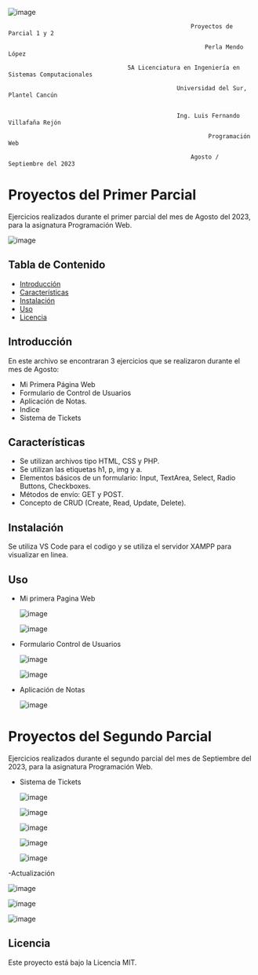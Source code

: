 ![image](https://github.com/Bellezatabaskena/Prog_Web/assets/114634159/19da2659-465d-438b-873d-8f4742ccba85)

                                                        Proyectos de Parcial 1 y 2

                                                            Perla Mendo López

                                      5A Licenciatura en Ingeniería en Sistemas Computacionales
                                 
                                                    Universidad del Sur, Plantel Cancún

                                      
                                                    Ing. Luis Fernando Villafaña Rejón
                                                  
                                                             Programación Web
                                              
                                                        Agosto / Septiembre del 2023



# Proyectos del Primer Parcial
Ejercicios realizados durante el primer parcial del mes de Agosto del 2023, para la asignatura Programación Web.

![image](https://github.com/Bellezatabaskena/Prog_Web/assets/114634159/e6f38e98-a269-42b2-b9da-431aa8a8e907)




## Tabla de Contenido

- [Introducción](#introducción)
- [Características](#características)
- [Instalación](#instalación)
- [Uso](#uso)
- [Licencia](#licencia)

## Introducción

En este archivo se encontraran 3 ejercicios que se realizaron durante el mes de Agosto:
- Mi Primera Página Web
- Formulario de Control de Usuarios
- Aplicación de Notas.
- Indice
- Sistema de Tickets

  
## Características
- Se utilizan archivos tipo HTML, CSS y PHP.
- Se utilizan las etiquetas h1, p, img y a.
- Elementos básicos de un formulario: Input, TextArea, Select, Radio Buttons, Checkboxes.
- Métodos de envío: GET y POST.
- Concepto de CRUD (Create, Read, Update, Delete).

## Instalación

Se utiliza VS Code para el codigo y se utiliza el servidor XAMPP para visualizar en linea.

## Uso
- Mi primera Pagina Web
  
  ![image](https://github.com/Bellezatabaskena/Prog_Web/assets/114634159/f72a4bed-ffdb-4705-b4a9-325dbec031d5)

  ![image](https://github.com/Bellezatabaskena/Prog_Web/assets/114634159/e1792bed-c8a4-401b-bfe1-c68e36b23501)

  
- Formulario Control de Usuarios
  
  ![image](https://github.com/Bellezatabaskena/Prog_Web/assets/114634159/8a08fbc6-860e-4d88-a9f6-85e6e72420e8)
  
  ![image](https://github.com/Bellezatabaskena/Prog_Web/assets/114634159/947a30b8-464a-459a-9c92-988284db9958)
  
- Aplicación de Notas
  
  ![image](https://github.com/Bellezatabaskena/Prog_Web/assets/114634159/36c82149-d949-4a96-940c-5998e838cf11)



# Proyectos del Segundo Parcial
Ejercicios realizados durante el segundo parcial del mes de Septiembre del 2023, para la asignatura Programación Web.

- Sistema de Tickets

  ![image](https://github.com/Bellezatabaskena/Prog_Web/assets/114634159/a266c688-efa2-406a-91f1-fdfff840a79c)
  
  ![image](https://github.com/Bellezatabaskena/Prog_Web/assets/114634159/f853e348-7245-47ad-ba65-290649d9cc3d)

  ![image](https://github.com/Bellezatabaskena/Prog_Web/assets/114634159/92112806-476c-469d-822d-51a635f8f838)

  ![image](https://github.com/Bellezatabaskena/Prog_Web/assets/114634159/fa8cd4d7-e422-45e8-b6bf-d0a4cc55b44e)

  ![image](https://github.com/Bellezatabaskena/Prog_Web/assets/114634159/6ab5255e-faca-43a1-b35a-812cfab8d851)

-Actualización

  ![image](https://github.com/Bellezatabaskena/Prog_Web/assets/114634159/3d5af0a2-9c85-4e37-b1b8-cb4134d7f395)

  ![image](https://github.com/Bellezatabaskena/Prog_Web/assets/114634159/d2d4262a-19a1-419d-bbbb-1e0a3dcb0d55)

  ![image](https://github.com/Bellezatabaskena/Prog_Web/assets/114634159/f32fb0a3-22a9-49b8-98e1-a9bc43985a93)




  




## Licencia

 Este proyecto está bajo la Licencia MIT.
